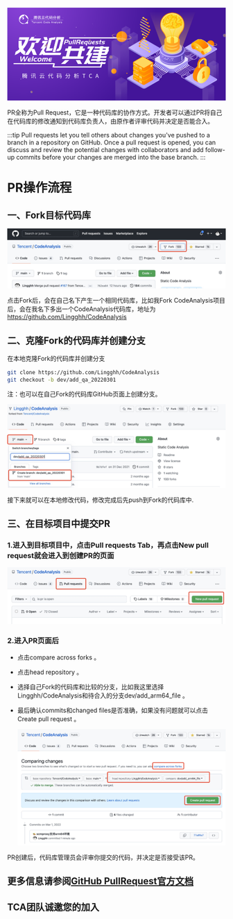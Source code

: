 ![Welcome](../../images/Welcome.png)

PR全称为Pull Request，它是一种代码库的协作方式。开发者可以通过PR将自己在代码库的修改通知到代码库负责人，由原作者评审代码并决定是否能合入。

:::tip
Pull requests let you tell others about changes you've pushed to a branch in a repository on GitHub. Once a pull request is opened, you can discuss and review the potential changes with collaborators and add follow-up commits before your changes are merged into the base branch.
:::

# PR操作流程

## 一、Fork目标代码库

![fork](../../images/Fork.png)

点击Fork后，会在自己名下产生一个相同代码库，比如我Fork CodeAnalysis项目后，会在我名下多出一个CodeAnalysis代码库，地址为<https://github.com/Lingghh/CodeAnalysis>

## 二、克隆Fork的代码库并创建分支

在本地克隆Fork的代码库并创建分支

```bash
git clone https://github.com/Lingghh/CodeAnalysis
git checkout -b dev/add_qa_20220301
```

 注：也可以在自己Fork的代码库GitHub页面上创建分支。

   ![fork1](../../images/fork1.png)

 接下来就可以在本地修改代码，修改完成后先push到Fork的代码库中.

## 三、在目标项目中提交PR

### 1.进入到目标项目中，点击Pull requests Tab，再点击New pull request就会进入到创建PR的页面

![New pull request](../../images/NewPullRequest.png)

### 2.进入PR页面后

- 点击compare across forks 。
- 点击head repository 。
- 选择自己Fork的代码库和比较的分支，比如我这里选择Lingghh/CodeAnalysis和待合入的分支dev/add_arm64_file 。
- 最后确认commits和changed files是否准确，如果没有问题就可以点击Create pull request 。

   ![PR](../../images/PR.png)

PR创建后，代码库管理员会评审你提交的代码，并决定是否接受该PR。

## 更多信息请参阅[GitHub PullRequest官方文档](https://docs.github.com/cn/pull-requests/collaborating-with-pull-requests/proposing-changes-to-your-work-with-pull-requests/about-pull-requests/)

## TCA团队诚邀您的加入
